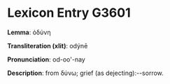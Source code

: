 # Lexicon Entry G3601

**Lemma**: ὀδύνη

**Transliteration (xlit)**: odýnē

**Pronunciation**: od-oo'-nay

**Description**:
from δύνω; grief (as dejecting):--sorrow.
